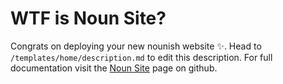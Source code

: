 # WTF is Noun Site?

Congrats on deploying your new nounish website ✨. Head to `/templates/home/description.md` to edit this description.
For full documentation visit the [Noun Site](https://github.com/neokry/noun-site) page on github.